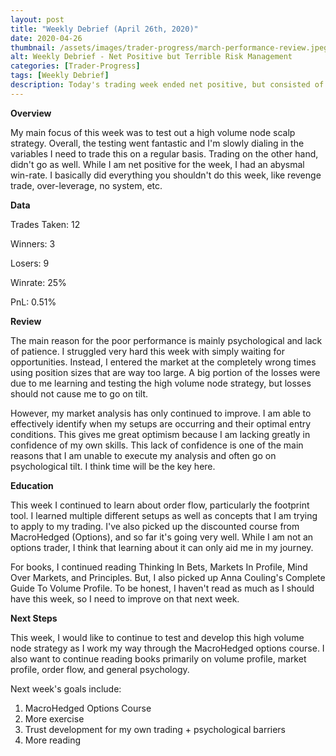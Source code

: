 ```yaml
---
layout: post
title: "Weekly Debrief (April 26th, 2020)"
date: 2020-04-26
thumbnail: /assets/images/trader-progress/march-performance-review.jpeg
alt: Weekly Debrief - Net Positive but Terrible Risk Management
categories: [Trader-Progress]
tags: [Weekly Debrief]
description: Today's trading week ended net positive, but consisted of all of the things you should not do as a trader. Let's go over them.
---
```


**Overview**

My main focus of this week was to test out a high volume node scalp strategy. Overall, the testing went fantastic and I'm slowly dialing in the variables I need to trade this on a regular basis. Trading on the other hand, didn't go as well. While I am net positive for the week, I had an abysmal win-rate. I basically did everything you shouldn't do this week, like revenge trade, over-leverage, no system, etc.

**Data**

Trades Taken: 12

Winners: 3

Losers: 9

Winrate: 25%

PnL: 0.51%

**Review**

The main reason for the poor performance is mainly psychological and lack of patience. I struggled very hard this week with simply waiting for opportunities. Instead, I entered the market at the completely wrong times using position sizes that are way too large. A big portion of the losses were due to me learning and testing the high volume node strategy, but losses should not cause me to go on tilt.

However, my market analysis has only continued to improve. I am able to effectively identify when my setups are occurring and their optimal entry conditions. This gives me great optimism because I am lacking greatly in confidence of my own skills. This lack of confidence is one of the main reasons that I am unable to execute my analysis and often go on psychological tilt. I think time will be the key here.


**Education**

This week I continued to learn about order flow, particularly the footprint tool. I learned multiple different setups as well as concepts that I am trying to apply to my trading. I've also picked up the discounted course from MacroHedged (Options), and so far it's going very well. While I am not an options trader, I think that learning about it can only aid me in my journey.

For books, I continued reading Thinking In Bets, Markets In Profile, Mind Over Markets, and Principles. But, I also picked up Anna Couling's Complete Guide To Volume Profile. To be honest, I haven't read as much as I should have this week, so I need to improve on that next week.

**Next Steps**

This week, I would like to continue to test and develop this high volume node strategy as I work my way through the MacroHedged options course. I also want to continue reading books primarily on volume profile, market profile, order flow, and general psychology.

Next week's goals include:

1. MacroHedged Options Course
2. More exercise
3. Trust development for my own trading + psychological barriers
4. More reading
